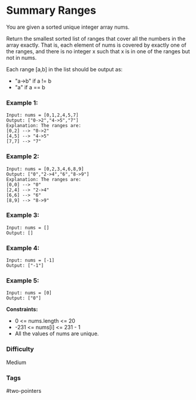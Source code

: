 # Summary Ranges

You are given a sorted unique integer array nums.

Return the smallest sorted list of ranges that cover all the numbers in the array exactly. That is, each element of nums is covered by exactly one of the ranges, and there is no integer x such that x is in one of the ranges but not in nums.

Each range [a,b] in the list should be output as:

- "a->b" if a != b
- "a" if a == b

### Example 1:

```
Input: nums = [0,1,2,4,5,7]
Output: ["0->2","4->5","7"]
Explanation: The ranges are:
[0,2] --> "0->2"
[4,5] --> "4->5"
[7,7] --> "7"
```

### Example 2:

```
Input: nums = [0,2,3,4,6,8,9]
Output: ["0","2->4","6","8->9"]
Explanation: The ranges are:
[0,0] --> "0"
[2,4] --> "2->4"
[6,6] --> "6"
[8,9] --> "8->9"
```

### Example 3:

```
Input: nums = []
Output: []
```

### Example 4:

```
Input: nums = [-1]
Output: ["-1"]
```

### Example 5:

```
Input: nums = [0]
Output: ["0"]
```

**Constraints:**

- 0 <= nums.length <= 20
- -231 <= nums[i] <= 231 - 1
- All the values of nums are unique.

### Difficulty

Medium

### Tags

#two-pointers
